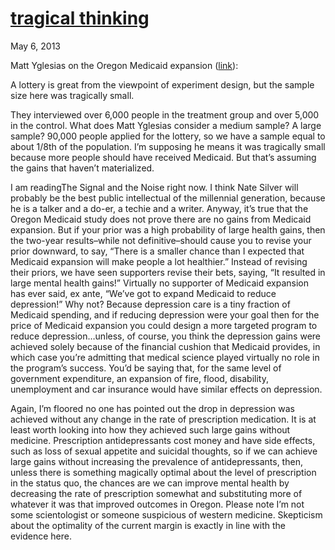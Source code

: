 # [tragical thinking](/2013/05/06/tragic-sample-sizes/ "tragical thinking")

May 6, 2013

Matt Yglesias on the Oregon Medicaid expansion ([link](http://www.slate.com/blogs/moneybox/2013/05/06/conservatives_medicaid_and_the_poor_do_they_care_at_all.html)):

A lottery is great from the viewpoint of experiment design, but the sample size here was tragically small.

They interviewed over 6,000 people in the treatment group and over 5,000 in the control. What does Matt Yglesias consider a medium sample? A large sample? 90,000 people applied for the lottery, so we have a sample equal to about 1/8th of the population. I’m supposing he means it was tragically small because more people should have received Medicaid. But that’s assuming the gains that haven’t materialized.

I am readingThe Signal and the Noise right now. I think Nate Silver will probably be the best public intellectual of the millennial generation, because he is a talker and a do-er, a techie and a writer. Anyway, it’s true that the Oregon Medicaid study does not prove there are no gains from Medicaid expansion. But if your prior was a high probability of large health gains, then the two-year results–while not definitive–should cause you to revise your prior downward, to say, “There is a smaller chance than I expected that Medicaid expansion will make people a lot healthier.” Instead of revising their priors, we have seen supporters revise their bets, saying, “It resulted in large mental health gains!” Virtually no supporter of Medicaid expansion has ever said, ex ante, “We’ve got to expand Medicaid to reduce depression!” Why not? Because depression care is a tiny fraction of Medicaid spending, and if reducing depression were your goal then for the price of Medicaid expansion you could design a more targeted program to reduce depression…unless, of course, you think the depression gains were achieved solely because of the financial cushion that Medicaid provides, in which case you’re admitting that medical science played virtually no role in the program’s success. You’d be saying that, for the same level of government expenditure, an expansion of fire, flood, disability, unemployment and car insurance would have similar effects on depression.

Again, I’m floored no one has pointed out the drop in depression was achieved without any change in the rate of prescription medication. It is at least worth looking into how they achieved such large gains without medicine. Prescription antidepressants cost money and have side effects, such as loss of sexual appetite and suicidal thoughts, so if we can achieve large gains without increasing the prevalence of antidepressants, then, unless there is something magically optimal about the level of prescription in the status quo, the chances are we can improve mental health by decreasing the rate of prescription somewhat and substituting more of whatever it was that improved outcomes in Oregon. Please note I’m not some scientologist or someone suspicious of western medicine. Skepticism about the optimality of the current margin is exactly in line with the evidence here.
